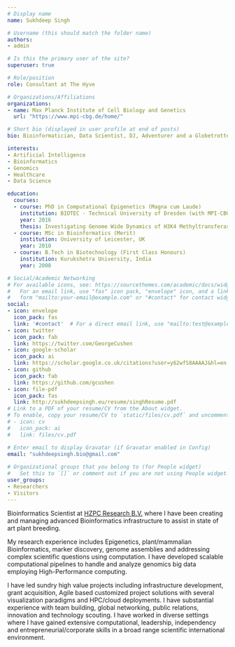 ```yaml
---
# Display name
name: Sukhdeep Singh

# Username (this should match the folder name)
authors:
- admin

# Is this the primary user of the site?
superuser: true

# Role/position
role: Consultant at The Hyve

# Organizations/Affiliations
organizations:
- name: Max Planck Institute of Cell Biology and Genetics
  url: "https://www.mpi-cbg.de/home/"

# Short bio (displayed in user profile at end of posts)
bio: Bioinformatician, Data Scientist, DJ, Adventurer and a Globetrotter.

interests:
- Artificial Intelligence
- Bioinformatics
- Genomics
- Healthcare
- Data Science

education:
  courses:
  - course: PhD in Computational Epigenetics (Magna cum Laude)
    institution: BIOTEC - Technical University of Dresden (with MPI-CBG), Germany
    year: 2016
    thesis: Investigating Genome Wide Dynamics of H3K4 Methyltransferases in Mouse Embryonic Stem Cells.
  - course: MSc in Bioinformatics (Merit)
    institution: University of Leicester, UK
    year: 2010
  - course: B.Tech in Biotechnology (First Class Honours)
    institution: Kurukshetra University, India
    year: 2008

# Social/Academic Networking
# For available icons, see: https://sourcethemes.com/academic/docs/widgets/#icons
#   For an email link, use "fas" icon pack, "envelope" icon, and a link in the
#   form "mailto:your-email@example.com" or "#contact" for contact widget.
social:
- icon: envelope
  icon_pack: fas
  link: '#contact'  # For a direct email link, use "mailto:test@example.org".
- icon: twitter
  icon_pack: fab
  link: https://twitter.com/GeorgeCushen
- icon: google-scholar
  icon_pack: ai
  link: https://scholar.google.co.uk/citations?user=y62wfS8AAAAJ&hl=en
- icon: github
  icon_pack: fab
  link: https://github.com/gcushen
- icon: file-pdf
  icon_pack: fas
  link: http://sukhdeepsingh.eu/resume/singhResume.pdf
# Link to a PDF of your resume/CV from the About widget.
# To enable, copy your resume/CV to `static/files/cv.pdf` and uncomment the lines below.  
# - icon: cv
#   icon_pack: ai
#   link: files/cv.pdf

# Enter email to display Gravatar (if Gravatar enabled in Config)
email: "sukhdeepsingh.bio@gmail.com"
  
# Organizational groups that you belong to (for People widget)
#   Set this to `[]` or comment out if you are not using People widget.  
user_groups:
- Researchers
- Visitors
---
```


Bioinformatics Scientist at [HZPC Research B.V.](https://www.hzpc.com/) where I have been creating and managing advanced Bioinformatics infrastructure to assist in state of art plant breeding.

My research experience includes Epigenetics, plant/mammalian Bioinformatics, marker discovery, genome assemblies and addressing complex scientific questions using computation. I have developed scalable computational pipelines to handle and analyze genomics big data employing High-Performance computing. 

I have led sundry high value projects including infrastructure development, grant acquisition, Agile based customized project solutions with several visualization paradigms and HPC/cloud deployments. I have substantial experience with team building, global networking, public relations, innovation and technology scouting. I have worked in diverse settings where I have gained extensive computational, leadership, independency and entrepreneurial/corporate skills in a broad range scientific international environment.